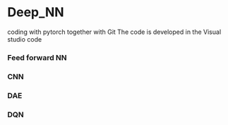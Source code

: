 # Deep_NN
coding with pytorch together with Git
The code is developed in the Visual studio code
### Feed forward NN
### CNN
### DAE
### DQN